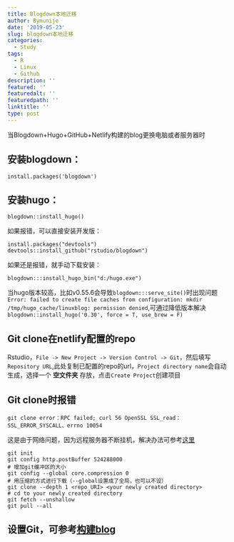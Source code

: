 ```yaml
---
title: Blogdown本地迁移
author: Bymunije
date: '2019-05-23'
slug: blogdown本地迁移
categories:
  - Study
tags:
  - R
  - Linux
  - Github
description: ''
featured: ''
featuredalt: ''
featuredpath: ''
linktitle: ''
type: post
---
```

当Blogdown+Hugo+GitHub+Netlify构建的blog更换电脑或者服务器时

## 安装blogdown：

```
install.packages('blogdown')
```

## 安装hugo：

```
blogdown::install_hugo()
```

如果报错，可以直接安装开发版：
```
install.packages("devtools") devtools::install_github("rstudio/blogdown")
```
   
如果还是报错，就手动下载安装：
```
blogdown:::install_hugo_bin("d:/hugo.exe")
```
当hugo版本较高，比如v0.55.6会导致`blogdown:::serve_site()`时出现问题`Error: failed to create file caches from configuration: mkdir /tmp/hugo_cache/linuxblog: permission denied`,可通过降低版本解决`blogdown::install_hugo('0.30', force = T, use_brew = F)`

## Git clone在netlify配置的repo

Rstudio，`File -> New Project -> Version Control -> Git`，然后填写`Repository URL`,此处复制已配置的repo的url，`Project directory name`会自动生成，选择一个 **空文件夹** 存放，点击`Create Project`创建项目

## Git clone时报错

`git clone error：RPC failed; curl 56 OpenSSL SSL_read：SSL_ERROR_SYSCALL、errno 10054`

这是由于网络问题，因为远程服务器不断挂机，解决办法可参考[这里](https://www.codenong.com/46232906/)

```
git init
git config http.postBuffer 524288000
# 增加git缓冲区的大小
git config --global core.compression 0
# 用压缩的方式进行下载（--global设置成了全局，也可以不设）
git clone --depth 1 <repo_URI> <your newly created directory>
# cd to your newly created directory
git fetch --unshallow
git pull --all
```

## 设置Git，可参考[构建blog](https://bymunije.netlify.com/study/%E6%9E%84%E5%BB%BAblog/)